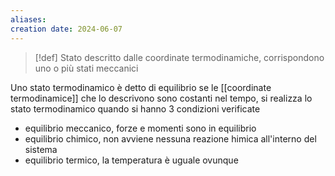 ```yaml
---
aliases: 
creation date: 2024-06-07
---
```


>[!def]
>Stato descritto dalle coordinate termodinamiche, corrispondono uno o più stati meccanici

Uno stato termodinamico è detto di equilibrio se le [[coordinate termodinamice]] che lo descrivono sono costanti nel tempo, si realizza lo stato termodinamico quando si hanno 3 condizioni verificate
- equilibrio meccanico, forze e momenti sono in equilibrio
- equilibrio chimico, non avviene nessuna reazione himica all'interno del sistema
- equilibrio termico, la temperatura è uguale ovunque